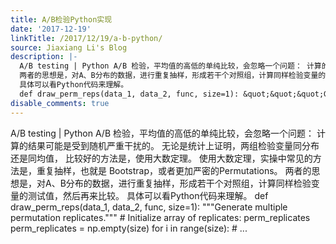 ```yaml
---
title: A/B检验Python实现
date: '2017-12-19'
linkTitle: /2017/12/19/a-b-python/
source: Jiaxiang Li's Blog
description: |-
  A/B testing | Python A/B 检验，平均值的高低的单纯比较，会忽略一个问题： 计算的结果可能是受到随机严重干扰的。 无论是统计上证明，两组检验变量同分布还是同均值， 比较好的方法是，使用大数定理。 使用大数定理，实操中常见的方法是，重复抽样，也就是 Bootstrap，或者更加严密的Permutations。
  两者的思想是，对A、B分布的数据，进行重复抽样，形成若干个对照组，计算同样检验变量的测试值，然后再来比较。
  具体可以看Python代码来理解。
  def draw_perm_reps(data_1, data_2, func, size=1): &quot;&quot;&quot;Generate multiple permutation replicates.&quot;&quot;&quot; # Initialize array of replicates: perm_replicates perm_replicates = np.empty(size) for i in range(size): # ...
disable_comments: true
---
```

A/B testing | Python A/B 检验，平均值的高低的单纯比较，会忽略一个问题： 计算的结果可能是受到随机严重干扰的。 无论是统计上证明，两组检验变量同分布还是同均值， 比较好的方法是，使用大数定理。 使用大数定理，实操中常见的方法是，重复抽样，也就是 Bootstrap，或者更加严密的Permutations。
两者的思想是，对A、B分布的数据，进行重复抽样，形成若干个对照组，计算同样检验变量的测试值，然后再来比较。
具体可以看Python代码来理解。
def draw_perm_reps(data_1, data_2, func, size=1): &quot;&quot;&quot;Generate multiple permutation replicates.&quot;&quot;&quot; # Initialize array of replicates: perm_replicates perm_replicates = np.empty(size) for i in range(size): # ...